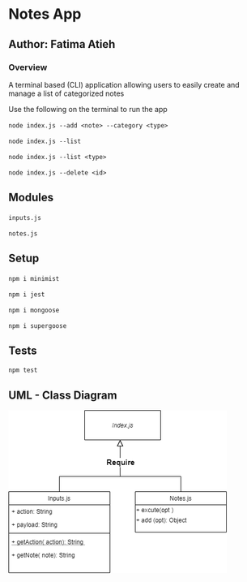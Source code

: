 # Notes App

## Author: Fatima Atieh


### Overview

A terminal based (CLI) application allowing users to easily create and manage a list of categorized notes

Use the following on the terminal to run the app

`node index.js --add <note> --category <type>`

`node index.js --list`

`node index.js --list <type>`

`node index.js --delete <id>`


## Modules

`inputs.js`

`notes.js`


## Setup


`npm i minimist`

`npm i jest`

`npm i mongoose`

`npm i supergoose`



## Tests 

```
npm test
```


## UML - Class Diagram

![class-diagram](img/class.png)